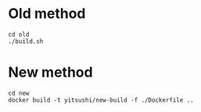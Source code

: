# Old method

```
cd old
./build.sh
```

# New method

```
cd new
docker build -t yitsushi/new-build -f ./Dockerfile ..
```
